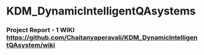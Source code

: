 # KDM_DynamicIntelligentQAsystems

### Project Report - 1 WIKI <a>https://github.com/Chaitanyaperavali/KDM_DynamicIntelligentQAsystem/wiki</a>

